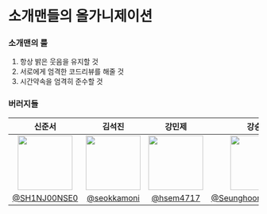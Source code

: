# 소개맨들의 올가니제이션

### 소개맨의 룰
1. 항상 밝은 웃음을 유지할 것
2. 서로에게 엄격한 코드리뷰를 해줄 것
3. 시간약속을 엄격히 준수할 것

### 버러지들
|신준서|김석진|강민제|강승훈|
|:--:|:--:|:--:|:--:|
|<img src="https://avatars.githubusercontent.com/u/102123549?v=4" width=110>|<img src="https://avatars.githubusercontent.com/u/102217654?v=4" width=110>|<img src="https://avatars.githubusercontent.com/u/102217688?v=4" width=110>|<img src="https://avatars.githubusercontent.com/u/102217780?v=4" width=110>|
|[@SH1NJ00NSE0](https://github.com/SH1NJ00NSE0)|[@seokkamoni](https://github.com/seokkamoni)|[@hsem4717](https://github.com/hsem4717)|[@SeunghoonSeunghoon](https://github.com/SeunghoonSeunghoon)|
